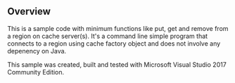 ## Overview

This is a sample code with minimum functions like put, get and remove from a region on cache server(s). It's a command line simple program that connects to a region using cache factory object and does not involve any depenency on Java.

This sample was created, built and tested with Microsoft Visual Studio 2017 Community Edition.